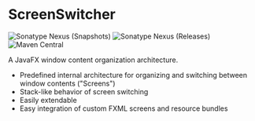 # ScreenSwitcher
![Sonatype Nexus (Snapshots)](https://img.shields.io/nexus/s/bayern.steinbrecher/ScreenSwitcher?server=https%3A%2F%2Foss.sonatype.org)
![Sonatype Nexus (Releases)](https://img.shields.io/nexus/r/bayern.steinbrecher/ScreenSwitcher?server=https%3A%2F%2Foss.sonatype.org)
![Maven Central](https://img.shields.io/maven-central/v/bayern.steinbrecher/ScreenSwitcher)

A JavaFX window content organization architecture.
- Predefined internal architecture for organizing and switching between window contents ("Screens")
- Stack-like behavior of screen switching
- Easily extendable
- Easy integration of custom FXML screens and resource bundles